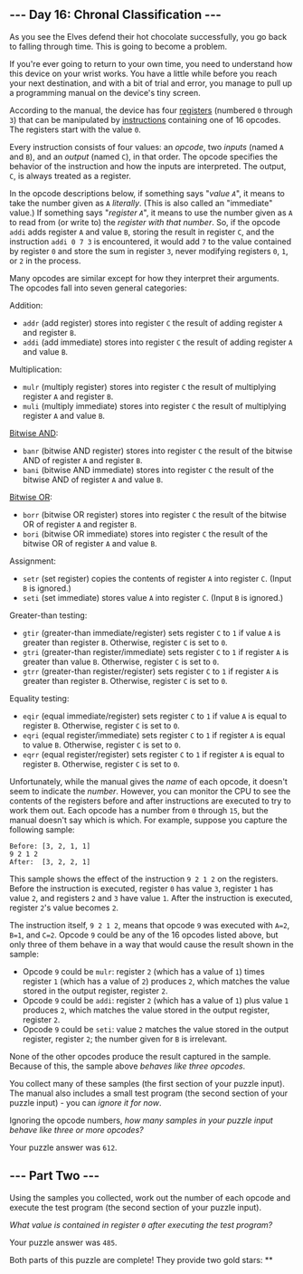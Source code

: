 ## \--- Day 16: Chronal Classification ---

As you see the Elves defend their hot chocolate successfully, you go
back to falling through time. This is going to become a problem.

If you're ever going to return to your own time, you need to understand
how this device on your wrist works. You have a little while before you
reach your next destination, and with a bit of trial and error, you
manage to pull up a programming manual on the device's tiny screen.

According to the manual, the device has four
[registers](https://en.wikipedia.org/wiki/Hardware_register) (numbered
`0` through `3`) that can be manipulated by
[instructions](https://en.wikipedia.org/wiki/Instruction_set_architecture#Instructions)
containing one of 16 opcodes. The registers start with the value `0`.

Every instruction consists of four values: an *opcode*, two *inputs*
(named `A` and `B`), and an *output* (named `C`), in that order. The
opcode specifies the behavior of the instruction and how the inputs are
interpreted. The output, `C`, is always treated as a register.

In the opcode descriptions below, if something says "*value `A`*", it
means to take the number given as `A` *literally*. (This is also called
an "immediate" value.) If something says "*register `A`*", it means to
use the number given as `A` to read from (or write to) the *register
with that number*. So, if the opcode `addi` adds register `A` and value
`B`, storing the result in register `C`, and the instruction
`addi 0 7 3` is encountered, it would add `7` to the value contained by
register `0` and store the sum in register `3`, never modifying
registers `0`, `1`, or `2` in the process.

Many opcodes are similar except for how they interpret their arguments.
The opcodes fall into seven general categories:

Addition:

  - `addr` (add register) stores into register `C` the result of adding
    register `A` and register `B`.
  - `addi` (add immediate) stores into register `C` the result of adding
    register `A` and value `B`.

Multiplication:

  - `mulr` (multiply register) stores into register `C` the result of
    multiplying register `A` and register `B`.
  - `muli` (multiply immediate) stores into register `C` the result of
    multiplying register `A` and value `B`.

[Bitwise AND](https://en.wikipedia.org/wiki/Bitwise_AND):

  - `banr` (bitwise AND register) stores into register `C` the result of
    the bitwise AND of register `A` and register `B`.
  - `bani` (bitwise AND immediate) stores into register `C` the result
    of the bitwise AND of register `A` and value `B`.

[Bitwise OR](https://en.wikipedia.org/wiki/Bitwise_OR):

  - `borr` (bitwise OR register) stores into register `C` the result of
    the bitwise OR of register `A` and register `B`.
  - `bori` (bitwise OR immediate) stores into register `C` the result of
    the bitwise OR of register `A` and value `B`.

Assignment:

  - `setr` (set register) copies the contents of register `A` into
    register `C`. (Input `B` is ignored.)
  - `seti` (set immediate) stores value `A` into register `C`. (Input
    `B` is ignored.)

Greater-than testing:

  - `gtir` (greater-than immediate/register) sets register `C` to `1` if
    value `A` is greater than register `B`. Otherwise, register `C` is
    set to `0`.
  - `gtri` (greater-than register/immediate) sets register `C` to `1` if
    register `A` is greater than value `B`. Otherwise, register `C` is
    set to `0`.
  - `gtrr` (greater-than register/register) sets register `C` to `1` if
    register `A` is greater than register `B`. Otherwise, register `C`
    is set to `0`.

Equality testing:

  - `eqir` (equal immediate/register) sets register `C` to `1` if value
    `A` is equal to register `B`. Otherwise, register `C` is set to `0`.
  - `eqri` (equal register/immediate) sets register `C` to `1` if
    register `A` is equal to value `B`. Otherwise, register `C` is set
    to `0`.
  - `eqrr` (equal register/register) sets register `C` to `1` if
    register `A` is equal to register `B`. Otherwise, register `C` is
    set to `0`.

Unfortunately, while the manual gives the *name* of each opcode, it
doesn't seem to indicate the *number*. However, you can monitor the CPU
to see the contents of the registers before and after instructions are
executed to try to work them out. Each opcode has a number from `0`
through `15`, but the manual doesn't say which is which. For example,
suppose you capture the following sample:

    Before: [3, 2, 1, 1]
    9 2 1 2
    After:  [3, 2, 2, 1]

This sample shows the effect of the instruction `9 2 1 2` on the
registers. Before the instruction is executed, register `0` has value
`3`, register `1` has value `2`, and registers `2` and `3` have value
`1`. After the instruction is executed, register `2`'s value becomes
`2`.

The instruction itself, `9 2 1 2`, means that opcode `9` was executed
with `A=2`, `B=1`, and `C=2`. Opcode `9` could be any of the 16 opcodes
listed above, but only three of them behave in a way that would cause
the result shown in the sample:

  - Opcode `9` could be `mulr`: register `2` (which has a value of `1`)
    times register `1` (which has a value of `2`) produces `2`, which
    matches the value stored in the output register, register `2`.
  - Opcode `9` could be `addi`: register `2` (which has a value of `1`)
    plus value `1` produces `2`, which matches the value stored in the
    output register, register `2`.
  - Opcode `9` could be `seti`: value `2` matches the value stored in
    the output register, register `2`; the number given for `B` is
    irrelevant.

None of the other opcodes produce the result captured in the sample.
Because of this, the sample above *behaves like three opcodes*.

You collect many of these samples (the first section of your puzzle
input). The manual also includes a small test program (the second
section of your puzzle input) - you can *ignore it for now*.

Ignoring the opcode numbers, *how many samples in your puzzle input
behave like three or more opcodes?*

Your puzzle answer was `612`.

## \--- Part Two ---

Using the samples you collected, work out the number of each opcode and
execute the test program (the second section of your puzzle input).

*What value is contained in register `0` after executing the test
program?*

Your puzzle answer was `485`.

Both parts of this puzzle are complete\! They provide two gold stars:
\*\*
